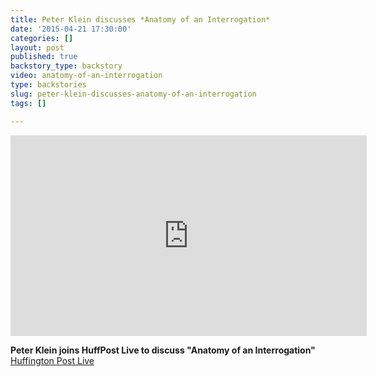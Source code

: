 ```yaml
---
title: Peter Klein discusses *Anatomy of an Interrogation*
date: '2015-04-21 17:30:00'
categories: []
layout: post
published: true
backstory_type: backstory
video: anatomy-of-an-interrogation
type: backstories
slug: peter-klein-discusses-anatomy-of-an-interrogation
tags: []

---
```

<iframe src="http://embed.live.huffingtonpost.com/HPLEmbedPlayer/?segmentId=5531630178c90a0384000574&amp;autoPlay=false" width="570" height="321" frameborder="0" scrollable="no"></iframe>

**Peter Klein joins HuffPost Live to discuss "Anatomy of an Interrogation"**
[Huffington Post Live](http://live.huffingtonpost.com/r/segment/cia-interrogator-convicted-for-torture-speaks-out/5531630178c90a0384000574)

